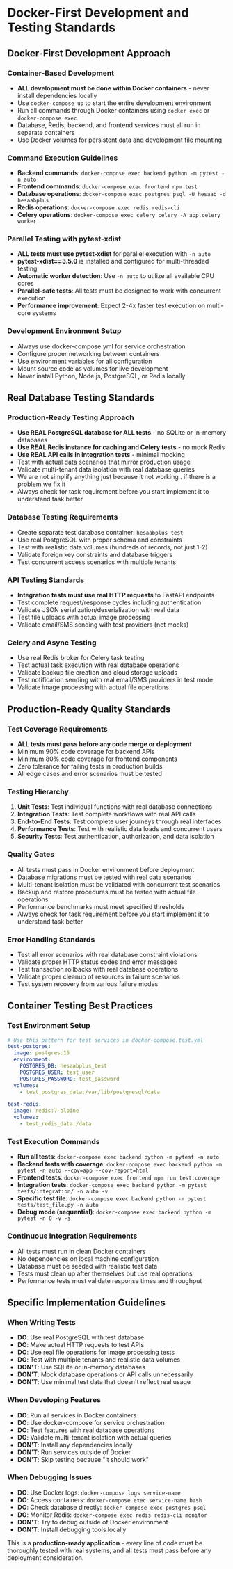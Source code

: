 # Docker-First Development and Testing Standards

## Docker-First Development Approach

### Container-Based Development
- **ALL development must be done within Docker containers** - never install dependencies locally
- Use `docker-compose up` to start the entire development environment
- Run all commands through Docker containers using `docker exec` or `docker-compose exec`
- Database, Redis, backend, and frontend services must all run in separate containers
- Use Docker volumes for persistent data and development file mounting

### Command Execution Guidelines
- **Backend commands**: `docker-compose exec backend python -m pytest -n auto`
- **Frontend commands**: `docker-compose exec frontend npm test`
- **Database operations**: `docker-compose exec postgres psql -U hesaab -d hesaabplus`
- **Redis operations**: `docker-compose exec redis redis-cli`
- **Celery operations**: `docker-compose exec celery celery -A app.celery worker`

### Parallel Testing with pytest-xdist
- **ALL tests must use pytest-xdist** for parallel execution with `-n auto`
- **pytest-xdist==3.5.0** is installed and configured for multi-threaded testing
- **Automatic worker detection**: Use `-n auto` to utilize all available CPU cores
- **Parallel-safe tests**: All tests must be designed to work with concurrent execution
- **Performance improvement**: Expect 2-4x faster test execution on multi-core systems

### Development Environment Setup
- Always use docker-compose.yml for service orchestration
- Configure proper networking between containers
- Use environment variables for all configuration
- Mount source code as volumes for live development
- Never install Python, Node.js, PostgreSQL, or Redis locally

## Real Database Testing Standards

### Production-Ready Testing Approach
- **Use REAL PostgreSQL database for ALL tests** - no SQLite or in-memory databases
- **Use REAL Redis instance for caching and Celery tests** - no mock Redis
- **Use REAL API calls in integration tests** - minimal mocking
- Test with actual data scenarios that mirror production usage
- Validate multi-tenant data isolation with real database queries
- We are not simplify anything just because it not working . if there is a problem we fix it
- Always check for task requirement before you start implement it to understand task better
### Database Testing Requirements
- Create separate test database container: `hesaabplus_test`
- Use real PostgreSQL with proper schema and constraints
- Test with realistic data volumes (hundreds of records, not just 1-2)
- Validate foreign key constraints and database triggers
- Test concurrent access scenarios with multiple tenants

### API Testing Standards
- **Integration tests must use real HTTP requests** to FastAPI endpoints
- Test complete request/response cycles including authentication
- Validate JSON serialization/deserialization with real data
- Test file uploads with actual image processing
- Validate email/SMS sending with test providers (not mocks)

### Celery and Async Testing
- Use real Redis broker for Celery task testing
- Test actual task execution with real database operations
- Validate backup file creation and cloud storage uploads
- Test notification sending with real email/SMS providers in test mode
- Validate image processing with actual file operations

## Production-Ready Quality Standards

### Test Coverage Requirements
- **ALL tests must pass before any code merge or deployment**
- Minimum 90% code coverage for backend APIs
- Minimum 80% code coverage for frontend components
- Zero tolerance for failing tests in production builds
- All edge cases and error scenarios must be tested

### Testing Hierarchy
1. **Unit Tests**: Test individual functions with real database connections
2. **Integration Tests**: Test complete workflows with real API calls
3. **End-to-End Tests**: Test complete user journeys through real interfaces
4. **Performance Tests**: Test with realistic data loads and concurrent users
5. **Security Tests**: Test authentication, authorization, and data isolation

### Quality Gates
- All tests must pass in Docker environment before deployment
- Database migrations must be tested with real data scenarios
- Multi-tenant isolation must be validated with concurrent test scenarios
- Backup and restore procedures must be tested with actual file operations
- Performance benchmarks must meet specified thresholds
- Always check for task requirement before you start implement it to understand task better
### Error Handling Standards
- Test all error scenarios with real database constraint violations
- Validate proper HTTP status codes and error messages
- Test transaction rollbacks with real database operations
- Validate proper cleanup of resources in failure scenarios
- Test system recovery from various failure modes

## Container Testing Best Practices

### Test Environment Setup
```yaml
# Use this pattern for test services in docker-compose.test.yml
test-postgres:
  image: postgres:15
  environment:
    POSTGRES_DB: hesaabplus_test
    POSTGRES_USER: test_user
    POSTGRES_PASSWORD: test_password
  volumes:
    - test_postgres_data:/var/lib/postgresql/data

test-redis:
  image: redis:7-alpine
  volumes:
    - test_redis_data:/data
```

### Test Execution Commands
- **Run all tests**: `docker-compose exec backend python -m pytest -n auto`
- **Backend tests with coverage**: `docker-compose exec backend python -m pytest -n auto --cov=app --cov-report=html`
- **Frontend tests**: `docker-compose exec frontend npm run test:coverage`
- **Integration tests**: `docker-compose exec backend python -m pytest tests/integration/ -n auto -v`
- **Specific test file**: `docker-compose exec backend python -m pytest tests/test_file.py -n auto`
- **Debug mode (sequential)**: `docker-compose exec backend python -m pytest -n 0 -v -s`

### Continuous Integration Requirements
- All tests must run in clean Docker containers
- No dependencies on local machine configuration
- Database must be seeded with realistic test data
- Tests must clean up after themselves but use real operations
- Performance tests must validate response times and throughput

## Specific Implementation Guidelines

### When Writing Tests
- **DO**: Use real PostgreSQL with test database
- **DO**: Make actual HTTP requests to test APIs
- **DO**: Use real file operations for image processing tests
- **DO**: Test with multiple tenants and realistic data volumes
- **DON'T**: Use SQLite or in-memory databases
- **DON'T**: Mock database operations or API calls unnecessarily
- **DON'T**: Use minimal test data that doesn't reflect real usage

### When Developing Features
- **DO**: Run all services in Docker containers
- **DO**: Use docker-compose for service orchestration
- **DO**: Test features with real database operations
- **DO**: Validate multi-tenant isolation with actual queries
- **DON'T**: Install any dependencies locally
- **DON'T**: Run services outside of Docker
- **DON'T**: Skip testing because "it should work"

### When Debugging Issues
- **DO**: Use Docker logs: `docker-compose logs service-name`
- **DO**: Access containers: `docker-compose exec service-name bash`
- **DO**: Check database directly: `docker-compose exec postgres psql`
- **DO**: Monitor Redis: `docker-compose exec redis redis-cli monitor`
- **DON'T**: Try to debug outside of Docker environment
- **DON'T**: Install debugging tools locally

This is a **production-ready application** - every line of code must be thoroughly tested with real systems, and all tests must pass before any deployment consideration.